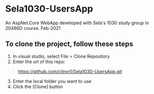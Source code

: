# Sela1030-UsersApp
An AspNet.Core WebApp developed with Sela's 1030 study group in 20486D course. Feb-2021

## To clone the project, follow these steps
1. In visual studio, select File > Clone Repository
2. Enter the url of this repo: 
> https://github.com/cliron1/Sela1030-UsersApp.git
3. Enter the local folder you want to use
4. Click the [Clone] button
